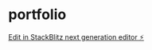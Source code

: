 # portfolio

[Edit in StackBlitz next generation editor ⚡️](https://stackblitz.com/~/github.com/Crazy2612/portfolio)